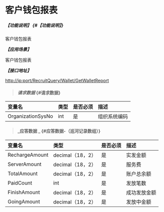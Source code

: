 # 客户钱包报表

##### _【功能说明】_ {#【功能说明】}

客户钱包报表

_**【应用场景】**_

客户钱包报表

_**【接口地址】**_

[http://ip:port/RecruitQuery/Wallet/GetWalletReport](http://ip:port/RecruitQuery/Wallet/GetWalletReport)

> #### _请求数据_ {#请求数据}

| 变量名 | 类型 | 是否必须 | 描述 |
| :--- | :--- | :--- | :--- |
| OrganizationSysNo | int | 是 | 组织系统编码 |

> #### _应答数据 _ {#应答数据-（巡河记录数组）}

| 变量名 | 类型 | 是否必须 | 描述 |
| :--- | :--- | :--- | :--- |
| RechargeAmount | decimal（18，2） | 是 | 实发金额 |
| ServerAmount | decimal（18，2） | 是 | 服务费 |
| TotalAmount | decimal（18，2） | 是 | 账户总余额 |
| PaidCount | int | 是 | 发放笔数 |
| FinishAmount | decimal（18，2） | 是 | 成功发放金额 |
| GoingAmount | decimal（18，2） | 是 | 发放中金额 |



